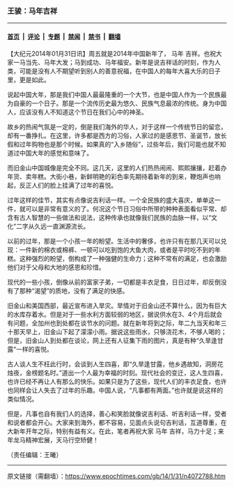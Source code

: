 ### 王骏：马年吉祥

---

#### [首页](../../../..?n4072788) &nbsp;|&nbsp; [评论](../../../../../epoch-comment?n4072788) &nbsp;|&nbsp; [专题](../../../../../epoch-special?n4072788) &nbsp;|&nbsp; [禁闻](../../../../../epoch-news?n4072788) &nbsp;|&nbsp; [禁书](../../../../../books?n4072788) &nbsp;|&nbsp; [翻墙](https://github.com/gfw-breaker/nogfw/blob/master/README.md?n4072788)


<div class="post_content" id="artbody" itemprop="articleBody">
 <!-- article content begin -->
 <p>
  【大纪元2014年01月31日讯】周五就是2014年中国新年了，
  <ok href="https://www.epochtimes.com/gb/tag/%E9%A9%AC%E5%B9%B4.html">
   马年
  </ok>
  吉祥。也祝大家一马当先、马年大发；马到成功、马年福安。新年是说吉祥话的时刻，作为人类，可能是没有人不期望听到别人的善意祝福，在中国人的每年大喜大乐的日子里，更是如此。
 </p>
 <p>
  说起中国大年，那是我们中国人最最隆重的一个大节，也是中国人作为一个民族最为自豪的一个日子。那是一个流传历史最为悠久、民族气息最浓的传统。身为中国人，应该没有人不知道这个节日在我们心中的神圣。
 </p>
 <p>
  故乡的热闹气氛是一定的，倒是我们海外的华人，对于这样一个传统节日的留恋，却有一番挣扎。在这里，许多都是西方的习俗，人家过的是感恩节、圣诞节，放长假和过年购物也是那个时候。如果真的“入乡随俗”，过些年后，我们可能也就不知道过中国大年的感觉和意味了。
 </p>
 <p>
  而旧金山中国城像是完全不同。这几天，这里的人们热热闹闹、熙熙攘攘，赶着办年货、卖年糕。大街小巷，新鲜明艳的彩色率先期待着新年的到来，鞭炮声也响起，反正人们的脸上挂满了过年的喜悦。
 </p>
 <p>
  过年这样的佳节，其实有点像说吉利话一样。一个全民族的盛大喜庆，单单这一件，就可以是非常有意义的了。何况这个节日习俗中所带的种种表面看似平常、却含有古人智慧的一些做法和说法，这种传承也就像我们民族的血脉一样，以“文化”二字从久远一直渊源流长。
 </p>
 <p>
  以前的过年，那是一个小孩一年的盼望。生活中的奢侈，也许只有在那几天可以兑现：一件新的棉衣或棉裤、一顿可以吃到饱的大鱼大肉，或者是平时吃不到的年糕。这种强烈的盼望，倒构成了一种强健的生命力；这种不常有的满足，也会激励他们对于父母和大地的感恩和珍惜。
 </p>
 <p>
  现代的一些小孩，倒像从前的富家子弟，一切都是丰衣足食，日日过年，却反倒没有了那种“渴望”的质地，没有了满足的快感。
 </p>
 <p>
  旧金山和美国西部，最近宣布进入旱灾。旱情对于旧金山还不算什么，因为有巨大的水库存着水。但是对于一些水利方面较弱的地区，据说供水在3、4个月后就会有问题，全加州也到处都在谈节水的问题。就在新年将到之际，年二九当天和年三十那天早上，旧金山下起了濛濛小雨。据说这些雨水，只够浇花木，不够人喝的；但是，旧金山人到处都在谈论，网上还有人征集下雨的图片，真是有种“久旱逢甘露”一样的喜悦。
 </p>
 <p>
  古人谈人生不枉此行时，会谈到人生四喜，即“久旱逢甘露，他乡遇故知，洞房花烛夜，金榜题名时。”道出一个人最为幸福的时刻。现代社会的变迁，这人生四喜，也许已经不再让人有那么的快乐。如果只是为了这些，现代人们的丰衣足食，也许也同样会让人失去了过年的乐趣。中国人说，“凡事都有两面。”也许就是说这样的类似情况。
 </p>
 <p>
  但是，凡事也自有我们人的选择，善心和笑脸就像说吉利话、听吉利话一样，受者和说者都会开心。大家来到海外，都不容易，见面点头说句吉利话，互道尊重，在大新年开年之际，特别有益有义。在此，笔者再祝大家
  <ok href="https://www.epochtimes.com/gb/tag/%E9%A9%AC%E5%B9%B4.html">
   马年
  </ok>
  吉祥，马力十足；来年龙马精神宏展，天马行空矫健！
 </p>
 <p>
  （责任编辑：王曦）
 </p>
 <!-- article content end -->
 <div id="below_article_ad">
 </div>
</div>


---

原文链接（需翻墙）：https://www.epochtimes.com/gb/14/1/31/n4072788.htm